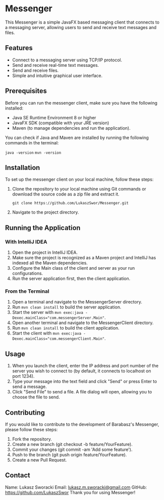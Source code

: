 # Messenger

This Messenger is a simple JavaFX based messaging client that connects to a messaging server, allowing users to send and receive text messages and files.

## Features

- Connect to a messaging server using TCP/IP protocol.
- Send and receive real-time text messages.
- Send and receive files.
- Simple and intuitive graphical user interface.

## Prerequisites

Before you can run the messenger client, make sure you have the following installed:
- Java SE Runtime Environment 8 or higher
- JavaFX SDK (compatible with your JRE version)
- Maven (to manage dependencies and run the application).

You can check if Java and Maven are installed by running the following commands in the terminal:

`java -version`
`mvn -version`

## Installation

To set up the messenger client on your local machine, follow these steps:

1. Clone the repository to your local machine using Git commands or download the source code as a zip file and extract it.
   
   `git clone https://github.com/LukaszSwor/Messenger.git`
3. Navigate to the project directory.

## Running the Application

### With IntelliJ IDEA

1. Open the project in IntelliJ IDEA.
2. Make sure the project is recognized as a Maven project and IntelliJ has indexed all the Maven dependencies.
3. Configure the Main class of the client and server as your run configurations.
4. Run the server application first, then the client application.

### From the Terminal

1. Open a terminal and navigate to the MessengerServer directory.
2. Run `mvn clean install` to build the server application.
3. Start the server with `mvn exec:java -Dexec.mainClass="com.messengerServer.Main"`.
4. Open another terminal and navigate to the MessengerClient directory.
5. Run `mvn clean install` to build the client application.
6. Start the client with `mvn exec:java -Dexec.mainClass="com.messengerClient.Main"`.

## Usage
1. When you launch the client, enter the IP address and port number of the server you wish to connect to (by default, it connects to localhost on port 1234).
2. Type your message into the text field and click "Send" or press Enter to send a message.
3. Click "Send File" to send a file. A file dialog will open, allowing you to choose the file to send.

## Contributing
If you would like to contribute to the development of Barabasz's Messenger, please follow these steps:

1. Fork the repository.
2. Create a new branch (git checkout -b feature/YourFeature).
3. Commit your changes (git commit -am 'Add some feature').
4. Push to the branch (git push origin feature/YourFeature).
5. Create a new Pull Request.

## Contact
Name: Lukasz Sworacki
Email: lukasz.m.sworacki@gmail.com
GitHub: https://github.com/LukaszSwor
Thank you for using Messenger!
